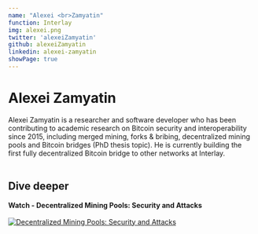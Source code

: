 ```yaml
---
name: "Alexei <br>Zamyatin"
function: Interlay
img: alexei.png
twitter: 'alexeiZamyatin'
github: alexeiZamyatin
linkedin: alexei-zamyatin
showPage: true
---
```


# Alexei Zamyatin
 
Alexei Zamyatin is a researcher and software developer who has been contributing to academic research on Bitcoin security and interoperability since 2015, including merged mining, forks & bribing, decentralized mining pools and Bitcoin bridges (PhD thesis topic). He is currently building the first fully decentralized Bitcoin bridge to other networks at Interlay. 
<br><br>

## Dive deeper


<div class="grid grid-cols-2 gap-5">
<div class="p-3 my-2">

**Watch - Decentralized Mining Pools: Security and Attacks**  <br><br>
[![Decentralized Mining Pools: Security and Attacks](/2022/content/alexei1.png)](https://www.youtube.com/watch?v=DKOG0BQMmmg&t=25630s/)
</div>



</div>

<br>





